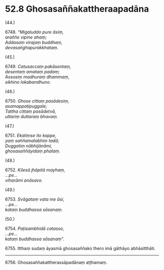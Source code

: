 # 52.8 Ghosasaññakattheraapadāna

(44.)

6748\. _“Migaluddo pure āsiṃ,_  
_araññe vipine ahaṃ;_  
_Addasaṃ virajaṃ buddhaṃ,_  
_devasaṅghapurakkhataṃ._  

(45.)

6749\. _Catusaccaṃ pakāsentaṃ,_  
_desentaṃ amataṃ padaṃ;_  
_Assosiṃ madhuraṃ dhammaṃ,_  
_sikhino lokabandhuno._  

(46.)

6750\. _Ghose cittaṃ pasādesiṃ,_  
_asamappaṭipuggale;_  
_Tattha cittaṃ pasādetvā,_  
_uttariṃ duttaraṃ bhavaṃ._  

(47.)

6751\. _Ekatiṃse ito kappe,_  
_yaṃ saññamalabhiṃ tadā;_  
_Duggatiṃ nābhijānāmi,_  
_ghosasaññāyidaṃ phalaṃ._  

(48.)

6752\. _Kilesā jhāpitā mayhaṃ,_  
_…pe…_  
_viharāmi anāsavo._  

(49.)

6753\. _Svāgataṃ vata me āsi,_  
_…pe…_  
_kataṃ buddhassa sāsanaṃ._  

(50.)

6754\. _Paṭisambhidā catasso,_  
_…pe…_  
_kataṃ buddhassa sāsanaṃ”._  

6755\. Itthaṃ sudaṃ āyasmā ghosasaññako thero imā gāthāyo abhāsitthāti.

---

6756\. Ghosasaññakattherassāpadānaṃ aṭṭhamaṃ.

